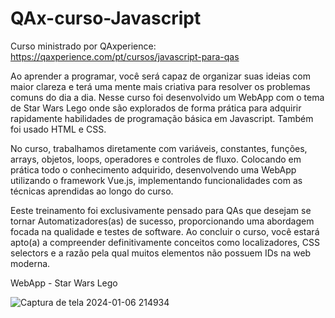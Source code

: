# QAx-curso-Javascript

Curso ministrado por QAxperience: https://qaxperience.com/pt/cursos/javascript-para-qas

Ao aprender a programar, você será capaz de organizar suas ideias com maior clareza e terá uma mente mais criativa para resolver os problemas comuns do dia a dia.
Nesse curso foi desenvolvido um WebApp com o tema de Star Wars Lego onde são explorados de forma prática para adquirir rapidamente habilidades de programação básica em Javascript. Também foi usado HTML e CSS.

No curso, trabalhamos diretamente com variáveis, constantes, funções, arrays, objetos, loops, operadores e controles de fluxo. Colocando em prática todo o conhecimento adquirido, desenvolvendo uma WebApp utilizando o framework Vue.js, implementando funcionalidades com as técnicas aprendidas ao longo do curso.

Eeste treinamento foi exclusivamente pensado para QAs que desejam se tornar Automatizadores(as) de sucesso, proporcionando uma abordagem focada na qualidade e testes de software. Ao concluir o curso, você estará apto(a) a compreender definitivamente conceitos como localizadores, CSS selectors e a razão pela qual muitos elementos não possuem IDs na web moderna.

WebApp - Star Wars Lego

![Captura de tela 2024-01-06 214934](https://github.com/WillamesVital/QAx-curso-Javascript/assets/112904484/0d1b986c-35a9-4168-89e8-ce1ee03d5668)

